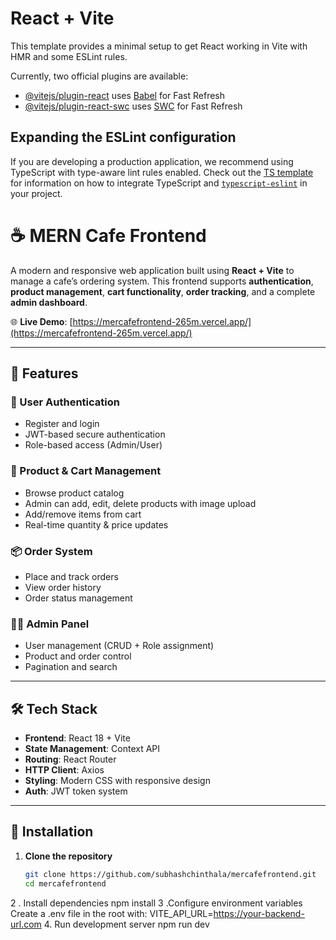 # React + Vite

This template provides a minimal setup to get React working in Vite with HMR and some ESLint rules.

Currently, two official plugins are available:

- [@vitejs/plugin-react](https://github.com/vitejs/vite-plugin-react/blob/main/packages/plugin-react) uses [Babel](https://babeljs.io/) for Fast Refresh
- [@vitejs/plugin-react-swc](https://github.com/vitejs/vite-plugin-react/blob/main/packages/plugin-react-swc) uses [SWC](https://swc.rs/) for Fast Refresh

## Expanding the ESLint configuration

If you are developing a production application, we recommend using TypeScript with type-aware lint rules enabled. Check out the [TS template](https://github.com/vitejs/vite/tree/main/packages/create-vite/template-react-ts) for information on how to integrate TypeScript and [`typescript-eslint`](https://typescript-eslint.io) in your project.



# ☕ MERN Cafe Frontend

A modern and responsive web application built using **React + Vite** to manage a cafe’s ordering system. This frontend supports **authentication**, **product management**, **cart functionality**, **order tracking**, and a complete **admin dashboard**.

🌐 **Live Demo**: [https://mercafefrontend-265m.vercel.app/](https://mercafefrontend-265m.vercel.app/)

---

## 🚀 Features

### 🔐 User Authentication
- Register and login
- JWT-based secure authentication
- Role-based access (Admin/User)

### 🛒 Product & Cart Management
- Browse product catalog
- Admin can add, edit, delete products with image upload
- Add/remove items from cart
- Real-time quantity & price updates

### 📦 Order System
- Place and track orders
- View order history
- Order status management

### 🧑‍💼 Admin Panel
- User management (CRUD + Role assignment)
- Product and order control
- Pagination and search

---

## 🛠️ Tech Stack

- **Frontend**: React 18 + Vite
- **State Management**: Context API
- **Routing**: React Router
- **HTTP Client**: Axios
- **Styling**: Modern CSS with responsive design
- **Auth**: JWT token system

---

## 🔧 Installation

1. **Clone the repository**
   ```bash
   git clone https://github.com/subhashchinthala/mercafefrontend.git
   cd mercafefrontend
2 . Install dependencies
       npm install
3 .Configure environment variables
      Create a .env file in the root with:
        VITE_API_URL=https://your-backend-url.com
4.     Run development server
       npm run dev
